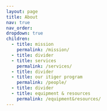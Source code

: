 ```yaml
---
layout: page
title: About
nav: true
nav_order: 
dropdown: true
children:
  - title: mission
    permalink: /mission/
  - title: divider
  - title: services
    permalink: /services/
  - title: divider
  - title: our itiger program
    permalink: /people/
  - title: divider
  - title: equipment & resources
    permalink: /equipment&resources/
---
```

